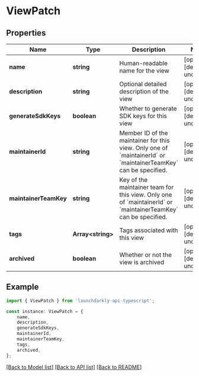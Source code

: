 # ViewPatch


## Properties

Name | Type | Description | Notes
------------ | ------------- | ------------- | -------------
**name** | **string** | Human-readable name for the view | [optional] [default to undefined]
**description** | **string** | Optional detailed description of the view | [optional] [default to undefined]
**generateSdkKeys** | **boolean** | Whether to generate SDK keys for this view | [optional] [default to undefined]
**maintainerId** | **string** | Member ID of the maintainer for this view. Only one of &#x60;maintainerId&#x60; or &#x60;maintainerTeamKey&#x60; can be specified. | [optional] [default to undefined]
**maintainerTeamKey** | **string** | Key of the maintainer team for this view. Only one of &#x60;maintainerId&#x60; or &#x60;maintainerTeamKey&#x60; can be specified. | [optional] [default to undefined]
**tags** | **Array&lt;string&gt;** | Tags associated with this view | [optional] [default to undefined]
**archived** | **boolean** | Whether or not the view is archived | [optional] [default to undefined]

## Example

```typescript
import { ViewPatch } from 'launchdarkly-api-typescript';

const instance: ViewPatch = {
    name,
    description,
    generateSdkKeys,
    maintainerId,
    maintainerTeamKey,
    tags,
    archived,
};
```

[[Back to Model list]](../README.md#documentation-for-models) [[Back to API list]](../README.md#documentation-for-api-endpoints) [[Back to README]](../README.md)
